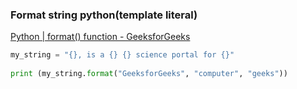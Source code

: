 ### Format string python(template literal)


[Python | format() function - GeeksforGeeks](https://www.geeksforgeeks.org/python-format-function/)




```python
my_string = "{}, is a {} {} science portal for {}"
  
print (my_string.format("GeeksforGeeks", "computer", "geeks")) 
```
